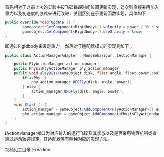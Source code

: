 首先相对于之前上次的实验中按飞碟每段时间位置更新实现，这次则直接采用加入重力以及初速度的方式来进行改进，关键区别在于更新函数实现，具体如下：
```csharp
public override void Update () {
		gameobject.GetComponent<Rigidbody>().velocity = power / 35 * start_vector;
		gameobject.GetComponent<Rigidbody>().useGravity = true;
}
```
即通过Rigidbody来设定重力。
然后对于适配器模式的实现则如下：
```csharp
public class ActionManagerAdapter : MonoBehaviour, IActionManager {

	public FlyActionManager action_manager;
	public PhysisFlyActionManager phy_action_manager;
	public void playDisk(GameObject disk, float angle, float power,bool isPhy) {
		if(isPhy) {
			phy_action_manager.UFOFly(disk, angle, power);
		} else {
			action_manager.UFOFly(disk, angle, power);
		}
	}
	void Start () {
		action_manager = gameObject.AddComponent<FlyActionManager>() as FlyActionManager;
		phy_action_manager = gameObject.AddComponent<PhysisFlyActionManager>() as PhysisFlyActionManager;
	}
}
```
IActionManager接口为对应输入的运行飞碟及其状态以及是否采用物理机制或者通过运动轨迹规定。其适配器类有两种对应的实现方法。

视频见主目录下readme

